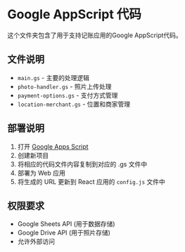 # Google AppScript 代码

这个文件夹包含了用于支持记账应用的Google AppScript代码。

## 文件说明

- `main.gs` - 主要的处理逻辑
- `photo-handler.gs` - 照片上传处理
- `payment-options.gs` - 支付方式管理
- `location-merchant.gs` - 位置和商家管理

## 部署说明

1. 打开 [Google Apps Script](https://script.google.com)
2. 创建新项目
3. 将相应的代码文件内容复制到对应的 .gs 文件中
4. 部署为 Web 应用
5. 将生成的 URL 更新到 React 应用的 `config.js` 文件中

## 权限要求

- Google Sheets API (用于数据存储)
- Google Drive API (用于照片存储)
- 允许外部访问
